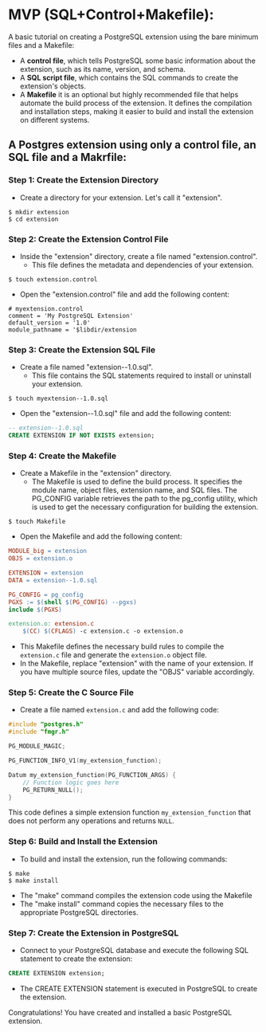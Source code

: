# MVP (SQL+Control+Makefile):
A basic tutorial on creating a PostgreSQL extension using the bare minimum files and a Makefile:

- A **control file**, which tells PostgreSQL some basic information about the extension, such as its name, version, and schema.
- A **SQL script file**, which contains the SQL commands to create the extension's objects.
- A **Makefile** it is an optional but highly recommended file that helps automate the build process of the extension. It defines the compilation and installation steps, making it easier to build and install the extension on different systems.

## A Postgres extension using only a control file, an SQL file and a Makrfile:

### Step 1: Create the Extension Directory
- Create a directory for your extension. Let's call it "extension".
```
$ mkdir extension
$ cd extension
```

### Step 2: Create the Extension Control File
- Inside the "extension" directory, create a file named "extension.control". 
  - This file defines the metadata and dependencies of your extension.

```
$ touch extension.control
```

- Open the "extension.control" file and add the following content:

```
# myextension.control
comment = 'My PostgreSQL Extension'
default_version = '1.0'
module_pathname = '$libdir/extension
```

### Step 3: Create the Extension SQL File
- Create a file named "extension--1.0.sql".
  - This file contains the SQL statements required to install or uninstall your extension.

```
$ touch myextension--1.0.sql
```

- Open the "extension--1.0.sql" file and add the following content:

```sql
-- extension--1.0.sql
CREATE EXTENSION IF NOT EXISTS extension;
```

### Step 4: Create the Makefile
- Create a Makefile in the "extension" directory. 
  - The Makefile is used to define the build process. It specifies the module name, object files, extension name, and SQL files. The PG_CONFIG variable retrieves the path to the pg_config utility, which is used to get the necessary configuration for building the extension.

```
$ touch Makefile
```
- Open the Makefile and add the following content:



```makefile
MODULE_big = extension
OBJS = extension.o

EXTENSION = extension
DATA = extension--1.0.sql

PG_CONFIG = pg_config
PGXS := $(shell $(PG_CONFIG) --pgxs)
include $(PGXS)

extension.o: extension.c
	$(CC) $(CFLAGS) -c extension.c -o extension.o
```

- This Makefile defines the necessary build rules to compile the `extension.c` file and generate the `extension.o` object file.
- In the Makefile, replace "extension" with the name of your extension. If you have multiple source files, update the "OBJS" variable accordingly.

### Step 5: Create the C Source File
- Create a file named `extension.c` and add the following code:

```c
#include "postgres.h"
#include "fmgr.h"

PG_MODULE_MAGIC;

PG_FUNCTION_INFO_V1(my_extension_function);

Datum my_extension_function(PG_FUNCTION_ARGS) {
    // Function logic goes here
    PG_RETURN_NULL();
}
```

This code defines a simple extension function `my_extension_function` that does not perform any operations and returns `NULL`.

<!-- 
ISSUE 1:
Ran into an issue:
make: *** No rule to make target `extension.o', needed by `extension.so'.  Stop.
The error message you encountered suggests that the Makefile is unable to find the required `extension.o` file. This file is typically generated by compiling the C source code for your extension. To resolve this issue, you need to provide the necessary C source code and update the Makefile accordingly.

```makefile
MODULE_big = myextension
OBJS = extension.o

EXTENSION = myextension
DATA = myextension--1.0.sql

PG_CONFIG = pg_config
PGXS := $(shell $(PG_CONFIG) --pgxs)
include $(PGXS)
```
- FIX: Update the Makefile to include the `extension.c` file and compile it.
C-file code
```c
#include "postgres.h"
#include "fmgr.h"

PG_MODULE_MAGIC;

PG_FUNCTION_INFO_V1(my_extension_function);

Datum my_extension_function(PG_FUNCTION_ARGS) {
    // Function logic goes here
    PG_RETURN_NULL();
}
-->

<!-- 
ISSUE 2:
Ran into an issue:
Makefile:12: *** missing separator.  Stop.
The error message you encountered indicates a formatting issue in the Makefile. Specifically, it suggests that there is a missing separator in line 12 of the Makefile. To resolve this issue, you need to ensure that the Makefile is properly formatted with correct indentation and separators.

```makefile
MODULE_big = extension
OBJS = extension.o

EXTENSION = extension
DATA = extension--1.0.sql

PG_CONFIG = pg_config
PGXS := $(shell $(PG_CONFIG) --pgxs)
include $(PGXS)

extension.o: extension.c
    $(CC) $(CFLAGS) -c extension.c -o extension.o
```
- FIX: In this updated Makefile, the line containing the build rule for `extension.o` is indented with a tab character (not spaces) before the `$(CC)` command. Make sure to use a tab character for indentation as spaces can cause issues.
-->


### Step 6: Build and Install the Extension
- To build and install the extension, run the following commands:

```
$ make
$ make install
```
- The "make" command compiles the extension code using the Makefile
- The "make install" command copies the necessary files to the appropriate PostgreSQL directories.

### Step 7: Create the Extension in PostgreSQL
- Connect to your PostgreSQL database and execute the following SQL statement to create the extension:

```sql
CREATE EXTENSION extension;
```

- The CREATE EXTENSION statement is executed in PostgreSQL to create the extension.

Congratulations! You have created and installed a basic PostgreSQL extension.
